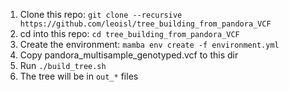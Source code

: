 1. Clone this repo: `git clone --recursive https://github.com/leoisl/tree_building_from_pandora_VCF`
2. cd into this repo: `cd tree_building_from_pandora_VCF`
3. Create the environment: `mamba env create -f environment.yml`
4. Copy pandora_multisample_genotyped.vcf to this dir
5. Run `./build_tree.sh`
6. The tree will be in `out_*` files

